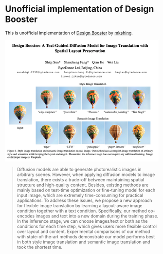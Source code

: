 # Unofficial implementation of Design Booster 
This is unofficial implementation of [Design Booster](https://arxiv.org/abs/2302.02284) by [mkshing](https://twitter.com/mk1stats).

![paper](paper.png)

> Diffusion models are able to generate photorealistic images in arbitrary scenes. However, when applying diffusion models to image translation, there exists a trade-off between maintaining spatial structure and high-quality content. Besides, existing methods are mainly based on test-time optimization or fine-tuning model for each input image, which are extremely time-consuming for practical applications. To address these issues, we propose a new approach for flexible image translation by learning a layout-aware image condition together with a text condition. Specifically, our method co-encodes images and text into a new domain during the training phase. In the inference stage, we can choose images/text or both as the conditions for each time step, which gives users more flexible control over layout and content. Experimental comparisons of our method with state-of-the-art methods demonstrate our model performs best in both style image translation and semantic image translation and took the shortest time.

